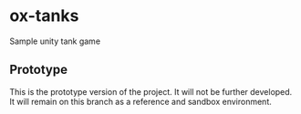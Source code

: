 # ox-tanks
Sample unity tank game

## Prototype
This is the prototype version of the project. It will not be further developed. It will remain on this branch as a reference and sandbox environment.
